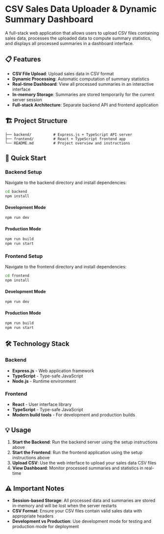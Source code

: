 # CSV Sales Data Uploader & Dynamic Summary Dashboard

A full-stack web application that allows users to upload CSV files containing sales data, processes the uploaded data to compute summary statistics, and displays all processed summaries in a dashboard interface.

## 📋 Features

- **CSV File Upload**: Upload sales data in CSV format
- **Dynamic Processing**: Automatic computation of summary statistics
- **Real-time Dashboard**: View all processed summaries in an interactive interface
- **In-memory Storage**: Summaries are stored temporarily for the current server session
- **Full-stack Architecture**: Separate backend API and frontend application

## 🏗️ Project Structure

```
├── backend/          # Express.js + TypeScript API server
├── frontend/         # React + TypeScript frontend app
└── README.md         # Project overview and instructions
```

## 🚀 Quick Start

### Backend Setup

Navigate to the backend directory and install dependencies:

```bash
cd backend
npm install
```

#### Development Mode
```bash
npm run dev
```

#### Production Mode
```bash
npm run build
npm run start
```

### Frontend Setup

Navigate to the frontend directory and install dependencies:

```bash
cd frontend
npm install
```

#### Development Mode
```bash
npm run dev
```

#### Production Mode
```bash
npm run build
npm run start
```

## 🛠️ Technology Stack

### Backend
- **Express.js** - Web application framework
- **TypeScript** - Type-safe JavaScript
- **Node.js** - Runtime environment

### Frontend
- **React** - User interface library
- **TypeScript** - Type-safe JavaScript
- **Modern build tools** - For development and production builds

## 💡 Usage

1. **Start the Backend**: Run the backend server using the setup instructions above
2. **Start the Frontend**: Run the frontend application using the setup instructions above
3. **Upload CSV**: Use the web interface to upload your sales data CSV files
4. **View Dashboard**: Monitor processed summaries and statistics in real-time

## ⚠️ Important Notes

- **Session-based Storage**: All processed data and summaries are stored in-memory and will be lost when the server restarts
- **CSV Format**: Ensure your CSV files contain valid sales data with appropriate headers
- **Development vs Production**: Use development mode for testing and production mode for deployment


